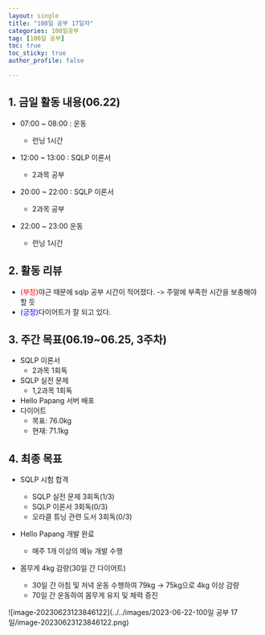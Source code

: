 ```yaml
---
layout: single
title: "100일 공부 17일차"
categories: 100일공부
tag: [100일 공부]
toc: true
toc_sticky: true
author_profile: false

---
```


## 1. 금일 활동 내용(06.22)

* 07:00 ~ 08:00 : 운동
  * 런닝 1시간
* 12:00 ~ 13:00 : SQLP 이론서
  * 2과목 공부
* 20:00 ~ 22:00 :  SQLP 이론서
  * 2과목 공부

* 22:00 ~ 23:00 운동
  * 런닝 1시간




## 2. 활동 리뷰

* <span style = "color:red">(부정)</span>야근 때문에 sqlp 공부 시간이 적어졌다. -> 주말에 부족한 시간을 보충해야 할 듯
* <span style = "color:blue">(긍정)</span>다이어트가 잘 되고 있다.



##  3. 주간 목표(06.19~06.25, 3주차)

* SQLP 이론서 
  * 2과목 1회독
* SQLP 실전 문제
  * 1,2과목 1회독
* Hello Papang 서버 배포 
* 다이어트
  * 목표: 76.0kg
  * 현재: 71.1kg



## 4. 최종 목표

* SQLP 시험 합격
  * SQLP 실전 문제 3회독(1/3)
  * SQLP 이론서 3회독(0/3)
  * 오라클 튜닝 관련 도서 3회독(0/3)
* Hello Papang 개발 완료
  * 매주 1개 이상의 메뉴 개발 수행

* 몸무게 4kg 감량(30일 간 다이어트)
  * 30일 간 아침 및 저녁 운동 수행하여 79kg -> 75kg으로 4kg 이상 감량
  * 70일 간 운동하여 몸무게 유지 및 체력 증진

![image-20230623123846122](../../images/2023-06-22-100일 공부 17일/image-20230623123846122.png)
